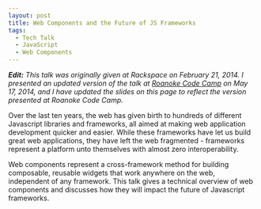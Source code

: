 ```yaml
---
layout: post
title: Web Components and the Future of JS Frameworks
tags:
  - Tech Talk
  - JavaScript
  - Web Components
---
```


***Edit:** This talk was originally given at Rackspace on February 21, 2014. I
presented an updated version of the talk at [Roanoke Code Camp](http://roanokecodecamp.org/)
on May 17, 2014, and I have updated the slides on this page to reflect the version
presented at Roanoke Code Camp.*

Over the last ten years, the web has given birth to hundreds of different
Javascript libraries and frameworks, all aimed at making web application development
quicker and easier. While these frameworks have let us build great web applications,
they have left the web fragmented - frameworks represent a platform unto themselves
with almost zero interoperability.

Web components represent a cross-framework method for building composable, reusable
widgets that work anywhere on the web, independent of any framework. This talk gives
a technical overview of web components and discusses how they will impact the future
of Javascript frameworks.

<script async class="speakerdeck-embed" data-id="b2ebcdb08794013171455266eb92b936" data-ratio="1.33333333333333" src="//speakerdeck.com/assets/embed.js"></script>
